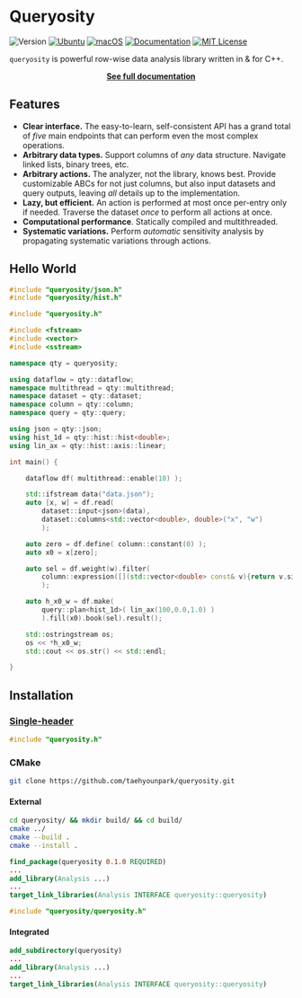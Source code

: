 # Queryosity

![Version](https://img.shields.io/badge/Version-0.2.0-blue.svg)
[![Ubuntu](https://github.com/taehyounpark/analogical/actions/workflows/ubuntu.yml/badge.svg?branch=master)](https://github.com/taehyounpark/analogical/actions/workflows/ubuntu.yml)
[![macOS](https://github.com/taehyounpark/analogical/actions/workflows/macos.yml/badge.svg?branch=master)](https://github.com/taehyounpark/analogical/actions/workflows/macos.yml)
[![Documentation](https://img.shields.io/badge/Documentation-mkdocs-blue.svg)](https://taehyounpark.github.io/analogical/home/design/)
[![MIT License](https://img.shields.io/badge/License-MIT-yellow.svg)](https://opensource.org/licenses/MIT)

`queryosity` is powerful row-wise data analysis library written in & for C++.

<p align="center">
	<strong> <a href="https://taehyounpark.github.io/queryosity/">See full documentation</a></strong>
</p>

## Features

- **Clear interface.** The easy-to-learn, self-consistent API has a grand total of *five* main endpoints that can perform even the most complex operations.
- **Arbitrary data types.** Support columns of *any* data structure. Navigate linked lists, binary trees, etc.
- **Arbitrary actions.** The analyzer, not the library, knows best. Provide customizable ABCs for not just columns, but also input datasets and query outputs, leaving *all* details up to the implementation.
- **Lazy, but efficient.** An action is performed at most once per-entry only if needed. Traverse the dataset *once* to perform all actions at once.
- **Computational performance**. Statically compiled and multithreaded.
- **Systematic variations.** Perform *automatic* sensitivity analysis by propagating systematic variations through actions.

## Hello World
```cpp
#include "queryosity/json.h"
#include "queryosity/hist.h"

#include "queryosity.h"

#include <fstream>
#include <vector>
#include <sstream>

namespace qty = queryosity;

using dataflow = qty::dataflow;
namespace multithread = qty::multithread;
namespace dataset = qty::dataset;
namespace column = qty::column;
namespace query = qty::query;

using json = qty::json;
using hist_1d = qty::hist::hist<double>;
using lin_ax = qty::hist::axis::linear;

int main() {

	dataflow df( multithread::enable(10) );

	std::ifstream data("data.json");
	auto [x, w] = df.read( 
		dataset::input<json>(data), 
		dataset::columns<std::vector<double>, double>("x", "w") 
		);

	auto zero = df.define( column::constant(0) );
	auto x0 = x[zero];

	auto sel = df.weight(w).filter(
		column::expression([](std::vector<double> const& v){return v.size()}), x
		);

	auto h_x0_w = df.make( 
		query::plan<hist_1d>( lin_ax(100,0.0,1.0) ) 
		).fill(x0).book(sel).result();

	std::ostringstream os;
	os << *h_x0_w;
	std::cout << os.str() << std::endl;

}
```

## Installation

### [Single-header](https://raw.githubusercontent.com/taehyounpark/queryosity/master/queryosity.h)
```cpp
#include "queryosity.h"
```
### CMake
```sh
git clone https://github.com/taehyounpark/queryosity.git
``````
#### External
```sh
cd queryosity/ && mkdir build/ && cd build/
cmake ../
cmake --build .
cmake --install .
```
```cmake
find_package(queryosity 0.1.0 REQUIRED)
...
add_library(Analysis ...)
...
target_link_libraries(Analysis INTERFACE queryosity::queryosity)
```
```cpp
#include "queryosity/queryosity.h"
```
#### Integrated
```cmake
add_subdirectory(queryosity)
...
add_library(Analysis ...)
...
target_link_libraries(Analysis INTERFACE queryosity::queryosity)
```
